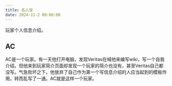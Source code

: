 ```yaml
---
title: 名人堂
date: 2024-11-2 00:00:00
---
```


玩家个人信息介绍。

## AC

AC是一个玩家。有一天他打开电脑，发现Veritas在喊他来编写wiki，写一个自我介绍。但他来到玩家简介页面却发现一个玩家的简介也没有，甚至Veritas自己都没写。气急败坏之下，他放弃了自己作为第一个写信息介绍的人应当起到的模板作用，转而乱写了一通。AC就是这样一个玩家。
